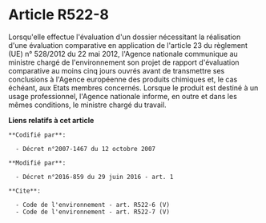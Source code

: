 # Article R522-8

Lorsqu'elle effectue l'évaluation d'un dossier nécessitant la réalisation d'une évaluation comparative en application de
l'article 23 du règlement (UE) n° 528/2012 du 22 mai 2012, l'Agence nationale communique au ministre chargé de
l'environnement son projet de rapport d'évaluation comparative au moins cinq jours ouvrés avant de transmettre ses
conclusions à l'Agence européenne des produits chimiques et, le cas échéant, aux Etats membres concernés. Lorsque le produit
est destiné à un usage professionnel, l'Agence nationale informe, en outre et dans les mêmes conditions, le ministre chargé
du travail.

**Liens relatifs à cet article**

	**Codifié par**:

	  - Décret n°2007-1467 du 12 octobre 2007

	**Modifié par**:

	  - Décret n°2016-859 du 29 juin 2016 - art. 1

	**Cite**:

	  - Code de l'environnement - art. R522-6 (V)
	  - Code de l'environnement - art. R522-7 (V)
